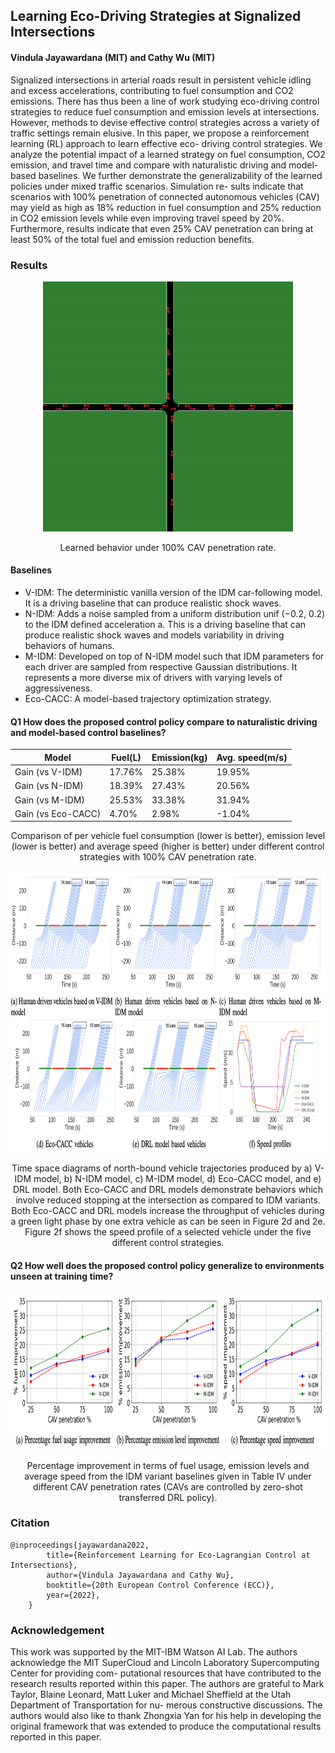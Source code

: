 ## Learning Eco-Driving Strategies at Signalized Intersections
#### Vindula Jayawardana (MIT) and Cathy Wu (MIT)

Signalized intersections in arterial roads result in persistent vehicle idling and excess accelerations, contributing to fuel consumption and CO2 emissions. There has thus been a line of work studying eco-driving control strategies to reduce fuel consumption and emission levels at intersections. However, methods to devise effective control strategies across a variety of traffic settings remain elusive. In this paper, we propose a reinforcement learning (RL) approach to learn effective eco- driving control strategies. We analyze the potential impact of a learned strategy on fuel consumption, CO2 emission, and travel time and compare with naturalistic driving and model-based baselines. We further demonstrate the generalizability of the learned policies under mixed traffic scenarios. Simulation re- sults indicate that scenarios with 100% penetration of connected autonomous vehicles (CAV) may yield as high as 18% reduction in fuel consumption and 25% reduction in CO2 emission levels while even improving travel speed by 20%. Furthermore, results indicate that even 25% CAV penetration can bring at least 50% of the total fuel and emission reduction benefits.

### Results

 
<p align="center">
    <img src="images/simulation.gif" alt="Image" width="400" height="400" />
</p>
<p align = "center">
Learned behavior under 100% CAV penetration rate.
</p>


#### Baselines

* V-IDM: The deterministic vanilla version of the IDM car-following model. It is a driving baseline that can produce realistic shock waves.
* N-IDM: Adds a noise sampled from a uniform distribution unif (−0.2, 0.2) to the IDM defined acceleration a. This is a driving baseline that can produce realistic shock waves and models variability in driving behaviors of humans.
* M-IDM: Developed on top of N-IDM model such that IDM parameters for each driver are sampled from respective Gaussian distributions. It represents a more diverse mix of drivers with varying levels of aggressiveness.
* Eco-CACC: A model-based trajectory optimization strategy.

#### Q1 How does the proposed control policy compare to naturalistic driving and model-based control baselines?

|        Model                 |    Fuel(L)   | Emission(kg)  | Avg. speed(m/s)  |   
|------------|----------------|----------------|--------------------| 
| Gain (vs V-IDM)              | 17.76%       | 25.38% | 19.95% |   
| Gain (vs N-IDM)              | 18.39%        | 27.43% | 20.56% |   
| Gain (vs M-IDM)              | 25.53%         | 33.38% | 31.94% |   
| Gain (vs Eco-CACC)           | 4.70%         | 2.98%  | -1.04% |   


<p align = "center">
Comparison of per vehicle fuel consumption (lower is better), emission level (lower is better) and average speed (higher is better) under different control strategies with 100% CAV penetration rate.
</p>


<p align="center">
    <img src="images/ts-diagrams.png" alt="Image" width="800" height="450" />
</p>
<p align = "center">
Time space diagrams of north-bound vehicle trajectories produced by a) V-IDM model, b) N-IDM model, c) M-IDM model, d) Eco-CACC model, and e) DRL model. Both Eco-CACC and DRL models demonstrate behaviors which involve reduced stopping at the intersection as compared to IDM variants. Both Eco-CACC and DRL models increase the throughput of vehicles during a green light phase by one extra vehicle as can be seen in Figure 2d and 2e. Figure 2f shows the speed profile of a selected vehicle under the five different control strategies.
</p>

#### Q2 How well does the proposed control policy generalize to environments unseen at training time?

<p align="center">
    <img src="images/mixed-traffic.png" alt="Image" width="800" height="250" />
</p>

<p align = "center">
Percentage improvement in terms of fuel usage, emission levels and average speed from the IDM variant baselines given in Table IV under different CAV penetration rates (CAVs are controlled by zero-shot transferred DRL policy).
</p>


### Citation

```
@inproceedings{jayawardana2022,
        title={Reinforcement Learning for Eco-Lagrangian Control at Intersections},
        author={Vindula Jayawardana and Cathy Wu},
        booktitle={20th European Control Conference (ECC)},
        year={2022},
    }
```
### Acknowledgement

This work was supported by the MIT-IBM Watson AI Lab. The authors acknowledge the MIT SuperCloud and Lincoln Laboratory Supercomputing Center for providing com- putational resources that have contributed to the research results reported within this paper. The authors are grateful to Mark Taylor, Blaine Leonard, Matt Luker and Michael Sheffield at the Utah Department of Transportation for nu- merous constructive discussions. The authors would also like to thank Zhongxia Yan for his help in developing the original framework that was extended to produce the computational results reported in this paper.
